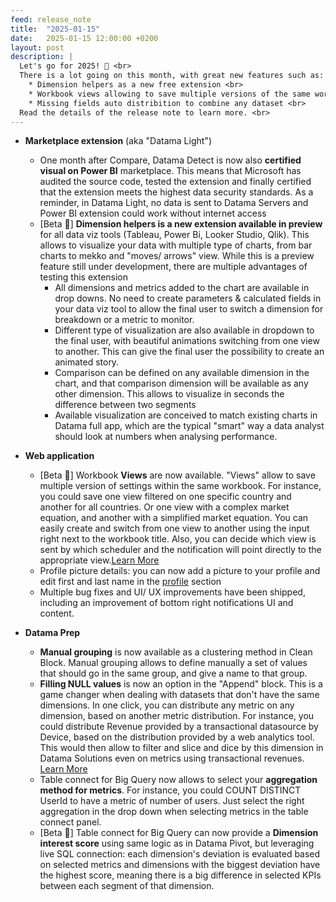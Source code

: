 ```yaml
---
feed: release_note
title:  "2025-01-15"
date:   2025-01-15 12:00:00 +0200
layout: post
description: |
  Let's go for 2025! 🍾 <br>
  There is a lot going on this month, with great new features such as: <br>
    * Dimension helpers as a new free extension <br>
    * Workbook views allowing to save multiple versions of the same workbook  <br>
    * Missing fields auto distribition to combine any dataset <br>
  Read the details of the release note to learn more. <br>
---
```


* **Marketplace extension** (aka "Datama Light")
  * One month after Compare, Datama Detect is now also **certified visual on Power BI** marketplace. This means that Microsoft has audited the source code, tested the extension and finally certified that the extension meets the highest data security standards. As a reminder, in Datama Light, no data is sent to Datama Servers and Power BI extension could work without internet access
  * [Beta 🧪] **Dimension helpers is a new extension available in preview** for all data viz tools (Tableau, Power Bi, Looker Studio, Qlik). This allows to visualize your data with multiple type of charts, from bar charts to mekko and "moves/ arrows" view. While this is a preview feature still under development, there are multiple advantages of testing this extension
    * All dimensions and metrics added to the chart are available in drop downs. No need to create parameters & calculated fields in your data viz tool to allow the final user to switch a dimension for breakdown or a metric to monitor. 
    * Different type of visualization are also available in dropdown to the final user, with beautiful animations switching from one view to another. This can give the final user the possibility to create an animated story.
    * Comparison can be defined on any available dimension in the chart, and that comparison dimension will be available as any other dimension. This allows to visualize in seconds the difference between two segments
    * Available visualization are conceived to match existing charts in Datama full app, which are the typical "smart" way a data analyst should look at numbers when analysing performance. 

* **Web application** 
  * [Beta 🧪] Workbook **Views** are now available. "Views" allow to save multiple version of settings within the same workbook. For instance, you could save one view filtered on one specific country and another for all countries. Or one view with a complex market equation, and another with a simplified market equation. You can easily create and switch from one view to another using the input right next to the workbook title. Also, you can decide which view is sent by which scheduler and the notification will point directly to the appropriate view.[Learn More]({{site.url}}/{{site.baseurl}}/core_app/new/interface/header/header.html#views) 
  * Profile picture details: you can now add a picture to your profile and edit first and last name in the [profile](https://app.datama.io/a/dashboard/profile) section
  * Multiple bug fixes and UI/ UX improvements have been shipped, including an improvement of bottom right notifications UI and content. 
  
* **Datama Prep**
  * **Manual grouping** is now available as a clustering method in Clean Block. Manual grouping allows to define manually a set of values that should go in the same group, and give a name to that group. 
  * **Filling NULL values** is now an option in the "Append" block. This is a game changer when dealing with datasets that don't have the same dimensions. In one click, you can distribute any metric on any dimension, based on another metric distribution. For instance, you could distribute Revenue provided by a transactional datasource by Device, based on the distribution provided by a web analytics tool. This would then allow to filter and slice and dice by this dimension in Datama Solutions even on metrics using transactional revenues. [Learn More]({{site.url}}/{{site.baseurl}}/core_app/new/prep/interface/refine_data.html#append) 
  * Table connect for Big Query now allows to select your **aggregation method for metrics**. For instance, you could COUNT DISTINCT UserId to have a metric of number of users. Just select the right aggregation in the drop down when selecting metrics in the table connect panel.
  * [Beta 🧪] Table connect for Big Query can now provide a **Dimension interest score** using same logic as in Datama Pivot, but leveraging live SQL connection: each dimension's deviation is evaluated based on selected metrics and dimensions with the biggest deviation have the highest score, meaning there is a big difference in selected KPIs between each segment of that dimension. 